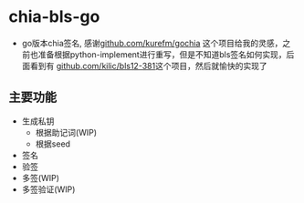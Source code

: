 # chia-bls-go
- go版本chia签名, 感谢[github.com/kurefm/gochia](https://github.com/kurefm/gochia)
这个项目给我的灵感，之前也准备根据python-implement进行重写，但是不知道bls签名如何实现，后面看到有
[github.com/kilic/bls12-381](github.com/kilic/bls12-381)这个项目，然后就愉快的实现了

## 主要功能
- 生成私钥
    - 根据助记词(WIP)
    - 根据seed
- 签名
- 验签
- 多签(WIP)
- 多签验证(WIP)
